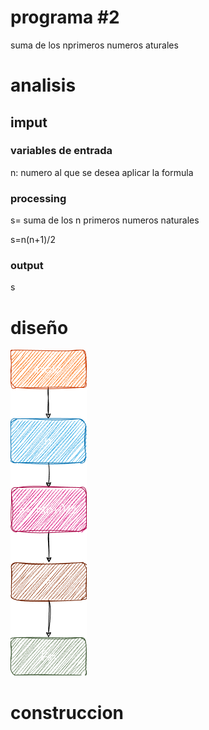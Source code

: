  # programa #2
suma de los nprimeros numeros aturales 

# analisis
  
## imput 


### variables de entrada 
n: numero al que se desea  aplicar la formula
### processing
s= suma de los n primeros numeros naturales 

 s=n(n+1)/2


### output
s
# diseño
![Diagrama de flujo](diagrama.png "diagrama de flujo")

# construccion
